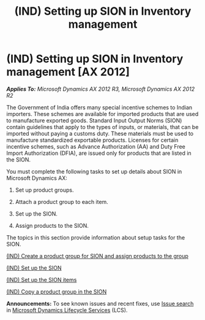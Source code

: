 ﻿---
title: (IND) Setting up SION in Inventory management
TOCTitle: (IND) Setting up SION in Inventory management
ms:assetid: 9b4781f6-ff9e-432a-a825-015958b1ca96
ms:mtpsurl: https://technet.microsoft.com/en-us/library/JJ678069(v=AX.60)
ms:contentKeyID: 49386030
ms.date: 04/18/2014
mtps_version: v=AX.60
f1_keywords:
- (IND)
- india
- SION
- inventory management
---

# (IND) Setting up SION in Inventory management [AX 2012]


_**Applies To:** Microsoft Dynamics AX 2012 R3, Microsoft Dynamics AX 2012 R2_

The Government of India offers many special incentive schemes to Indian importers. These schemes are available for imported products that are used to manufacture exported goods. Standard Input Output Norms (SION) contain guidelines that apply to the types of inputs, or materials, that can be imported without paying a customs duty. These materials must be used to manufacture standardized exportable products. Licenses for certain incentive schemes, such as Advance Authorization (AA) and Duty Free Import Authorization (DFIA), are issued only for products that are listed in the SION.

You must complete the following tasks to set up details about SION in Microsoft Dynamics AX:

1.  Set up product groups.

2.  Attach a product group to each item.

3.  Set up the SION.

4.  Assign products to the SION.

The topics in this section provide information about setup tasks for the SION.

[(IND) Create a product group for SION and assign products to the group](ind-create-a-product-group-for-sion-and-assign-products-to-the-group.md)

[(IND) Set up the SION](ind-set-up-the-sion.md)

[(IND) Set up the SION items](ind-set-up-the-sion-items.md)

[(IND) Copy a product group in the SION](ind-copy-a-product-group-in-the-sion.md)

  
**Announcements:** To see known issues and recent fixes, use [Issue search](http://go.microsoft.com/fwlink/?linkid=389258) in [Microsoft Dynamics Lifecycle Services](http://go.microsoft.com/fwlink/?linkid=306505) (LCS).

